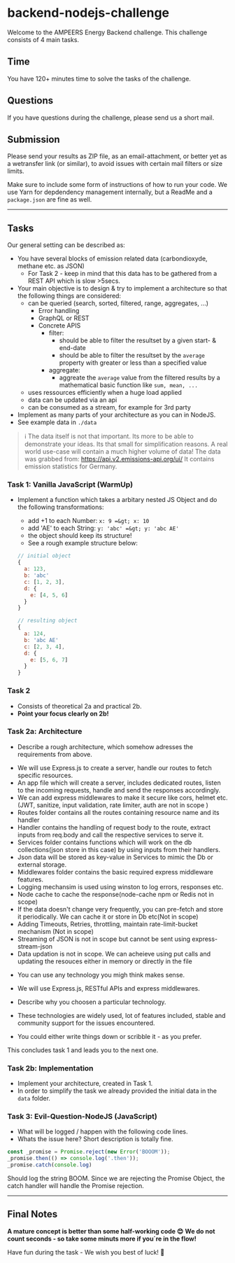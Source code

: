 backend-nodejs-challenge
========================

Welcome to the AMPEERS Energy Backend challenge.
This challenge consists of 4 main tasks.

Time
----

You have 120+ minutes time to solve the tasks of the challenge.

Questions
---------

If you have questions during the challenge, please send us a short mail.


Submission
----------

Please send your results as ZIP file, as an email-attachment, or better yet as a
wetransfer link (or similar), to avoid issues with certain mail filters or size
limits.

Make sure to include some form of instructions of how to run your code.
We use Yarn for depdendency management internally, but a ReadMe and a
`package.json` are fine as well.

---

Tasks
-----

Our general setting can be described as:
* You have several blocks of emission related data (carbondioxyde, methane etc. as JSON)
  * For Task 2 - keep in mind that this data has to be gathered from a REST API which is slow >5secs.
* Your main objective is to design & try to implement a architecture so that the following things are considered:
  * can be queried (search, sorted, filtered, range, aggregates, ...)
    * Error handling
    * GraphQL or REST
    * Concrete APIS
      * filter:
        * should be able to filter the resultset by a given start- & end-date
        * should be able to filter the resultset by the `average` property with greater or less than a specified value
      * aggregate:
        * aggreate the `average` value from the filtered results by a mathematical basic function like `sum, mean, ...`
  * uses ressources efficiently when a huge load applied
  * data can be updated via an api
  * can be consumed as a stream, for example for 3rd party
* Implement as many parts of your architecture as you can in NodeJS.
* See example data in `./data`

> ℹ The data itself is not that important. Its more to be able to demonstrate your ideas.
> Its that small for simplification reasons.
> A real world use-case will contain a much higher volume of data!
> The data was grabbed from: https://api.v2.emissions-api.org/ui/
> It contains emission statistics for Germany.

### Task 1: Vanilla JavaScript (WarmUp)

  * Implement a function which takes a arbitary nested JS Object and do the following transformations:
    * add +1 to each Number: `x: 9 =&gt; x: 10`
    * add 'AE' to each String: `y: 'abc' =&gt; y: 'abc AE'`
    * the object should keep its structure!
    * See a rough example structure below:

    ```js
    // initial object
    {
      a: 123,
      b: 'abc'
      c: [1, 2, 3],
      d: {
        e: [4, 5, 6]
      }
    }

    // resulting object
    {
      a: 124,
      b: 'abc AE'
      c: [2, 3, 4],
      d: {
        e: [5, 6, 7]
      }
    }
    ```

### Task 2

* Consists of theoretical 2a and practical 2b.
* __Point your focus clearly on 2b!__


### Task 2a: Architecture

* Describe a rough architecture, which somehow adresses the requirements from above.

- We will use Express.js to create a server, handle our routes to fetch specific resources.
- An app file which will create a server, includes dedicated routes, listen to the incoming requests, handle and send the responses accordingly. 
- We can add express middlewares to make it secure like cors, helmet etc. (JWT, sanitize, input validation, rate limiter, auth are not in scope )
- Routes folder contains all the routes containing resource name and its handler
- Handler contains the handling of request body to the route, extract inputs from req.body and call the respective services to serve it.
- Services folder contains functions which will work on the db collections(json store in this case) by using inputs from their handlers.
- Json data will be stored as key-value in Services to mimic the Db or external storage.
- Middlewares folder contains the basic required express middleware features.
- Logging mechansim is used using winston to log errors, responses etc.
- Node cache to cache the response(node-cache npm or Redis not in scope)
- If the data doesn't change very frequently, you can pre-fetch and store it periodically. We can cache it or store in Db etc(Not in scope)
- Adding Timeouts, Retries, throttling, maintain rate-limit-bucket mechanism (Not in scope)
- Streaming of JSON is not in scope but cannot be sent using express-stream-json
- Data updation is not in scope. We can acheieve using put calls and updating the resouces either in memory or directly in the file


* You can use any technology you migh think makes sense.
- We will use Express.js, RESTful APIs and express middlewares.

* Describe why you choosen a particular technology.
- These technologies are widely used, lot of features included, stable and community support for the issues encountered.

* You could either write things down or scribble it - as you prefer.

This concludes task 1 and leads you to the next one.


### Task 2b: Implementation

* Implement your architecture, created in Task 1.
* In order to simplify the task we already provided the initial data in the `data` folder.


### Task 3: Evil-Question-NodeJS (JavaScript)

* What will be logged / happen with the following code lines.
* Whats the issue here? Short description is totally fine.

```js
const _promise = Promise.reject(new Error('BOOOM'));
_promise.then(() => console.log('.then'));
_promise.catch(console.log)
```
Should log the string BOOM.
Since we are rejecting the Promise Object, the catch handler will handle the Promise rejection.

---

Final Notes
-----------

**A mature concept is better than some half-working code 😊**
**We do not count seconds - so take some minuts more if you´re in the flow!**

Have fun during the task - We wish you best of luck! 🚀

